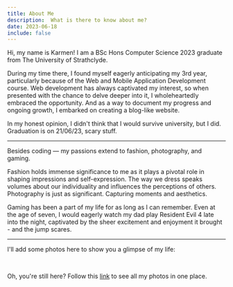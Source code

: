 ```yaml
---
title: About Me
description:  What is there to know about me?
date: 2023-06-18
include: false
---
```


Hi, my name is Karmen! 
I am a BSc Hons Computer Science 2023 graduate from The University of Strathclyde.

During my time there, I found myself eagerly anticipating my 3rd year, 
particularly because of the Web and Mobile Application Development course. 
Web development has always captivated my interest, so when presented with the chance 
to delve deeper into it, I wholeheartedly embraced the opportunity. 
And as a way to document my progress and ongoing growth, I embarked on creating a blog-like website.

In my honest opinion, I didn't think that I would survive university, but I did. <br>
Graduation is on 21/06/23, scary stuff.

---

Besides coding &#8212; my passions extend to fashion, photography, and gaming.

Fashion holds immense significance to me as it plays a pivotal role in shaping 
impressions and self-expression. The way we dress speaks volumes about our individuality 
and influences the perceptions of others. Photography is just as significant. 
Capturing moments and aesthetics. 

Gaming has been a part of my life for as long as I can remember. Even at the age of seven, 
I would eagerly watch my dad play Resident Evil 4 late into the night, captivated by the 
sheer excitement and enjoyment it brought - and the jump scares.

---

I'll add some photos here to show you a glimpse of my life:

<br>
<object data="/assets/includes/carousel.html" width="433" height="530"></object>


Oh, you're still here? Follow this <a href="album.html" class="aedit">link</a> to see all my photos in one place.
